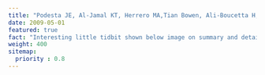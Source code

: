 ```yaml
---
title: "Podesta JE, Al-Jamal KT, Herrero MA,Tian Bowen, Ali-Boucetta H, Hegde V, Bianco A, Prato M, Kostarelos K.”Antitumor activity and prolonged survival by carbon-nanotube-mediated therapeutic siRNA silencing in a human lung xenograft model”. Small. 2009 May;5(10):1175-85."
date: 2009-05-01
featured: true
fact: "Interesting little tidbit shown below image on summary and detail page"
weight: 400
sitemap:
  priority : 0.8
---
```




